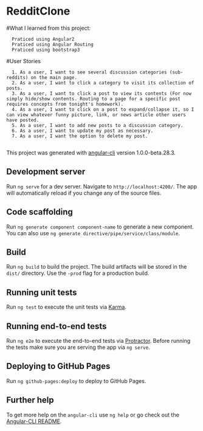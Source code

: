 # RedditClone

#What I learned from this project:
````
  Praticed using Angular2 
  Praticed using Angular Routing
  Praticed using bootstrap3
````
#User Stories
```
  1. As a user, I want to see several discussion categories (sub-reddits) on the main page.
  2. As a user, I want to click a category to visit its collection of posts.
  3. As a user, I want to click a post to view its contents (For now simply hide/show contents. Routing to a page for a specific post requires concepts from tonight's homework).
  4. As a user, I want to click on a post to expand/collapse it, so I can view whatever funny picture, link, or news article other users have posted.
  5. As a user, I want to add new posts to a discussion category.
  6. As a user, I want to update my post as necessary.
  7. As a user, I want the option to delete my post.
  
```



This project was generated with [angular-cli](https://github.com/angular/angular-cli) version 1.0.0-beta.28.3.

## Development server
Run `ng serve` for a dev server. Navigate to `http://localhost:4200/`. The app will automatically reload if you change any of the source files.

## Code scaffolding

Run `ng generate component component-name` to generate a new component. You can also use `ng generate directive/pipe/service/class/module`.

## Build

Run `ng build` to build the project. The build artifacts will be stored in the `dist/` directory. Use the `-prod` flag for a production build.

## Running unit tests

Run `ng test` to execute the unit tests via [Karma](https://karma-runner.github.io).

## Running end-to-end tests

Run `ng e2e` to execute the end-to-end tests via [Protractor](http://www.protractortest.org/).
Before running the tests make sure you are serving the app via `ng serve`.

## Deploying to GitHub Pages

Run `ng github-pages:deploy` to deploy to GitHub Pages.

## Further help

To get more help on the `angular-cli` use `ng help` or go check out the [Angular-CLI README](https://github.com/angular/angular-cli/blob/master/README.md).

